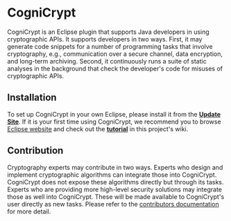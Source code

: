 # CogniCrypt

CogniCrypt is an Eclipse plugin that supports Java developers in using cryptographic APIs. It supports developers in two ways. First, it may generate code snippets for a number of programming tasks that involve cryptography, e.g., communication over a secure channel, data encryption, and long-term archiving. Second, it continuously runs a suite of static analyses in the background that check the  developer's code for misuses of cryptographic APIs.

## Installation

To set up CogniCrypt in your own Eclipse, please install it from the [**Update Site**](http://download.eclipse.org/cognicrypt/). If it is your first time using CogniCrypt, we recommend you to browse [Eclipse website](https://www.eclipse.org/cognicrypt/) and check out the [**tutorial**](https://github.com/CROSSINGTUD/CogniCrypt/wiki/Tutorial) in this project's wiki.


## Contribution

Cryptography experts may contribute in two ways. Experts who design and implement cryptographic algorithms can integrate those into CogniCrypt. CogniCrypt does not expose these algorithms directly but through its tasks. Experts who are providing more high-level security solutions may integrate those as well into CogniCrypt. These will be made available to CogniCrypt's user directly as new tasks. Please refer to the [contributors documentation](https://www.eclipse.org/cognicrypt/contributing/) for more detail.

